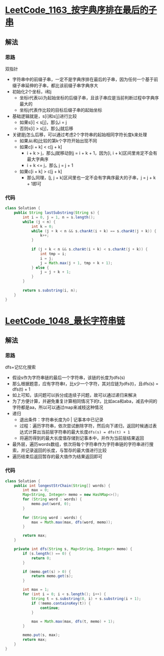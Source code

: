 # [LeetCode_1163_按字典序排在最后的子串](https://leetcode.cn/problems/last-substring-in-lexicographical-order/)
## 解法
### 思路
双指针
- 字符串中的前缀子串，一定不是字典序排在最后的子串，因为任何一个基于前缀子串延伸的子串，都比该前缀子串字典序大
- 初始化2个坐标，i和j
  - 坐标i代表以i为起始坐标的后缀子串，且该子串应是当前判断过程中字典序最大的
  - 坐标j代表作比较的目标后缀子串的起始坐标
- 基础逻辑就是，s[i]和s[j]进行比较
  - 如果s[i] < s[j]，那么i = j
  - 否则s[i] > s[j]，那么j就后移
- 关键是j怎么后移，可以通过考虑2个字符串的起始相同字符长度k来处理
  - 如果从i和j比较的第k个字符开始出现不同
  - 如果c[i + k] < c[j + k]
    - i + k > j，那么j就移动到j = i + k + 1，因为[i, i + k]区间里肯定不会有最大字典序
    - i + k <= j，那么 j = j + 1
  - 如果c[i + k] > c[j + k]
    - 那么同理，[j, j + k]区间里也一定不会有字典序最大的子串，j = j + k + 1即可
### 代码
```java
class Solution {
    public String lastSubstring(String s) {
        int i = 0, j = 1, n = s.length();
        while (j < n) {
            int k = 0;
            while (j + k < n && s.charAt(i + k) == s.charAt(j + k)) {
                k++;
            }
            
            if (j + k < n && s.charAt(i + k) < s.charAt(j + k)) {
                int tmp = i;
                i = j;
                j = Math.max(j + 1, tmp + k + 1);
            } else {
                j = j + k + 1;
            }
        }
        
        return s.substring(i, n);
    }
}
```
# [LeetCode_1048_最长字符串链]()
## 解法
### 思路
dfs+记忆化搜索
- 假设s作为字符串链的最后一个字符串，该链的长度为dfs(s)
- 那么根据题意，应有字符串t，比s少一个字符，其对应链为dfs(t)，且dfs(s) = dfs(t) + 1
- 如上可知，该问题可以拆分成连续子问题，故可以通过递归来解决
- 为了方便计算，并避免重复计算相同情况下的t，比如aca和aba，减去中间的字符都是aa，所以可以通过map来减枝这种情况
- 递归
  - 退出条件：字符串长度为0 | 记事本中已记录
  - 过程：遍历字符串，依次尝试删除字符，然后向下递归，返回时候通过表达式计算出当前层字符串的最大长度`dfs(s) = dfs(t) + 1`
  - 将遍历得到的最大长度值存储到记事本中，并作为当前层结果返回
- 最外层，遍历words数组，依次将每个字符串作为字符串链的字符串进行搜索，并记录返回的长度，与暂存的最大值进行比较
- 遍历结束后返回暂存的最大值作为结果返回即可
### 代码
```java
class Solution {
    public int longestStrChain(String[] words) {
        int max = 0;
        Map<String, Integer> memo = new HashMap<>();
        for (String word : words) {
            memo.put(word, 0);
        }
        
        for (String word : words) {
            max = Math.max(max, dfs(word, memo));
        }

        return max;
    }

    private int dfs(String s, Map<String, Integer> memo) {
        if (s.length() == 0) {
            return 0;
        }

        if (memo.get(s) > 0) {
            return memo.get(s);
        }

        int max = 1;
        for (int i = 0; i < s.length(); i++) {
            String t = s.substring(0, i) + s.substring(i + 1);
            if (!memo.containsKey(t)) {
                continue;
            }
            
            max = Math.max(max, dfs(t, memo) + 1);
        }

        memo.put(s, max);
        return max;
    } 
}
```